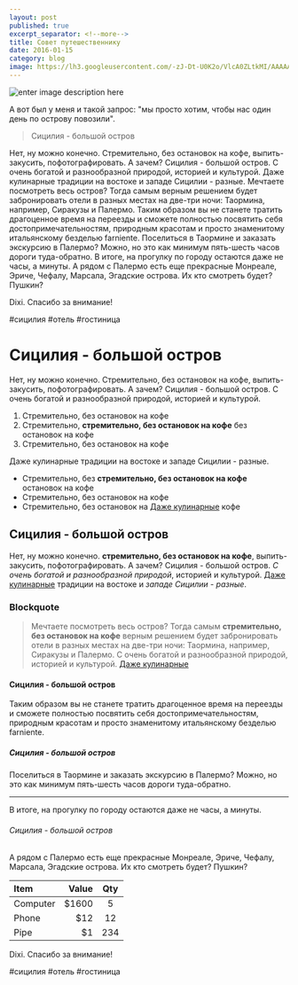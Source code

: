 ```yaml
---
layout: post
published: true
excerpt_separator: <!--more-->
title: Совет путешественнику
date: 2016-01-15
category: blog
image: https://lh3.googleusercontent.com/-zJ-Dt-U0K2o/VlcA0ZLtkMI/AAAAAAAAD1Y/xOu2akmmpsg/s0/IMGP7987.jpg
---
```

![enter image description here](https://lh3.googleusercontent.com/-zJ-Dt-U0K2o/VlcA0ZLtkMI/AAAAAAAAD1Y/xOu2akmmpsg/s0/IMGP7987.jpg "sicilia.jpg")

А вот был у меня и такой запрос: "мы просто хотим, чтобы нас один день по острову повозили". 
<!--more-->

> Сицилия - большой остров

Нет, ну можно конечно. Стремительно, без остановок на кофе, выпить-закусить, пофотографировать. А зачем?
Сицилия - большой остров. С очень богатой и разнообразной природой, историей и культурой. Даже кулинарные традиции на востоке и западе Сицилии - разные.
Мечтаете посмотреть весь остров? Тогда самым верным решением будет забронировать отели в разных местах на две-три ночи: Таормина, например, Сиракузы и Палермо. 
Таким образом вы не станете тратить драгоценное время на переезды и сможете полностью посвятить себя достопримечательностям, природным красотам и просто знаменитому итальянскому безделью farniente.
Поселиться в Таормине и заказать экскурсию в Палермо? Можно, но это как минимум пять-шесть часов дороги туда-обратно. В итоге, на прогулку по городу остаются даже не часы, а минуты. А рядом с Палермо есть еще прекрасные Монреале, Эриче, Чефалу, Марсала, Эгадские острова. Их кто смотреть будет? Пушкин?

Dixi. Спасибо за внимание!

 #сицилия #отель #гостиница

<h1>Сицилия - большой остров</h1>

Нет, ну можно конечно. Стремительно, без остановок на кофе, выпить-закусить, пофотографировать. А зачем?
Сицилия - большой остров. С очень богатой и разнообразной природой, историей и культурой.

<ol>
  <li>Стремительно, без остановок на кофе</li>
  <li>Стремительно, <strong>стремительно, без остановок на кофе</strong> без остановок на кофе</li>
  <li>Стремительно, без остановок на кофе</li>
</ol>

Даже кулинарные традиции на востоке и западе Сицилии - разные.

<ul>
  <li>Стремительно, без <strong>стремительно, без остановок на кофе</strong> остановок на кофе</li>
  <li>Стремительно, без остановок на кофе</li>
  <li>Стремительно, без остановок на <a href="#">Даже кулинарные</a> кофе</li>
</ul>

<h2>Сицилия - большой остров</h2>

Нет, ну можно конечно. <strong>стремительно, без остановок на кофе</strong>, выпить-закусить, пофотографировать. А зачем?
Сицилия - большой остров. <i>С очень богатой и разнообразной природой</i>, историей и культурой. <a href="#">Даже кулинарные</a> традиции на востоке и <em>западе Сицилии - разные</em>.

<h3>Blockquote</h3>

<blockquote>
<p>
Мечтаете посмотреть весь остров? Тогда самым <strong>стремительно, без остановок на кофе</strong> верным решением будет забронировать отели в разных местах на две-три ночи: Таормина, например, Сиракузы и Палермо. С очень богатой и разнообразной природой, историей и культурой. <a href="#">Даже кулинарные</a>
</p>
</blockquote>

<h4>Сицилия - большой остров</h4>

Таким образом вы не станете тратить драгоценное время на переезды и сможете полностью посвятить себя достопримечательностям, природным красотам и просто знаменитому итальянскому безделью farniente.

<h5>Сицилия - большой остров</h5>

Поселиться в Таормине и заказать экскурсию в Палермо? Можно, но это как минимум пять-шесть часов дороги туда-обратно.

<hr>

В итоге, на прогулку по городу остаются даже не часы, а минуты.

<h6>Сицилия - большой остров</h6>

 А рядом с Палермо есть еще прекрасные Монреале, Эриче, Чефалу, Марсала, Эгадские острова. Их кто смотреть будет? Пушкин?


<table>
<thead>
<tr>
  <th align="left">Item</th>
  <th align="right">Value</th>
  <th align="center">Qty</th>
</tr>
</thead>
<tbody><tr>
  <td align="left">Computer</td>
  <td align="right">$1600</td>
  <td align="center">5</td>
</tr>
<tr>
  <td align="left">Phone</td>
  <td align="right">$12</td>
  <td align="center">12</td>
</tr>
<tr>
  <td align="left">Pipe</td>
  <td align="right">$1</td>
  <td align="center">234</td>
</tr>
</tbody></table>

Dixi. Спасибо за внимание!

 #сицилия #отель #гостиница
